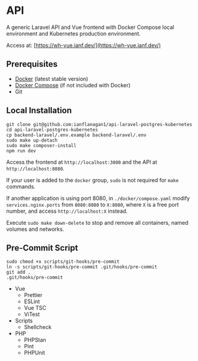 # API

A generic Laravel API and Vue frontend with Docker Compose local environment and Kubernetes production environment.

Access at: [https://wh-vue.ianf.dev/](https://wh-vue.ianf.dev/)

## Prerequisites

- [Docker](https://docs.docker.com/get-docker/) (latest stable version)
- [Docker Compose](https://docs.docker.com/compose/install/) (if not included with Docker)
- Git

## Local Installation

```
git clone git@github.com:ianflanagan1/api-laravel-postgres-kubernetes
cd api-laravel-postgres-kubernetes
cp backend-laravel/.env.example backend-laravel/.env
sudo make up-detach
sudo make composer-install
npm run dev
```
Access the frontend at `http://localhost:3000` and the API at `http://localhost:8080`.

If your user is added to the `docker` group, `sudo` is not required for `make` commands.

If another application is using port 8080, in `./docker/compose.yaml` modify `services.nginx.ports` from `8080:8080` to `X:8080`, where `X` is a free port number, and access `http://localhost:X` instead.

Execute `sudo make down-delete` to stop and remove all containers, named volumes and networks.

## Pre-Commit Script

```
sudo chmod +x scripts/git-hooks/pre-commit
ln -s scripts/git-hooks/pre-commit .git/hooks/pre-commit
git add .
.git/hooks/pre-commit
```
- Vue
  - Prettier
  - ESLint
  - Vue TSC
  - ViTest
- Scripts
  - Shellcheck
- PHP
  - PHPStan
  - Pint
  - PHPUnit
